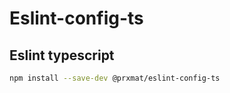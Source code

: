 # Eslint-config-ts

## Eslint typescript

```bash
npm install --save-dev @prxmat/eslint-config-ts
```
